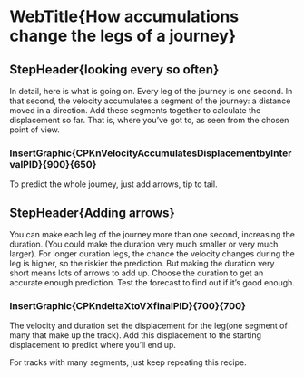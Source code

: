
# WebTitle{How accumulations change the legs of a journey}

## StepHeader{looking every so often}

In detail, here is what is going on. Every leg of the journey is one second. In that second, the velocity accumulates a segment of the journey: a distance moved in a direction. Add these segments together to calculate the displacement so far. That is, where you’ve got to, as seen from the chosen point of view.

### InsertGraphic{CPKnVelocityAccumulatesDisplacementbyIntervalPID}{900}{650}

To predict the whole journey, just add arrows, tip to tail.

## StepHeader{Adding arrows}

You can make each leg of the journey more than one second, increasing the duration. (You could make the duration very much smaller or very much larger). For longer duration legs, the chance the velocity changes during the leg is higher, so the riskier the prediction. But making the duration very short means lots of arrows to add up. Choose the duration to get an accurate enough prediction. Test the forecast to find out if it’s good enough.

### InsertGraphic{CPKndeltaXtoVXfinalPID}{700}{700}

The velocity and duration set the displacement for the leg(one segment of many that make up the track). Add this displacement to the starting displacement to predict where you’ll end up.

For tracks with many segments, just keep repeating this recipe.
